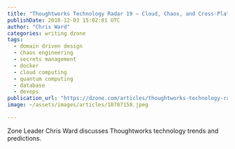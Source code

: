 ```yaml
---
title: "Thoughtworks Technology Radar 19 — Cloud, Chaos, and Cross-Platform"
publishDate: 2018-12-03 15:02:01 UTC
author: "Chris Ward"
categories: writing dzone
tags:
  - domain driven design
  - chaos engineering
  - secrets management
  - docker
  - cloud computing
  - quantum computing
  - database
  - devops
publication_url: "https://dzone.com/articles/thoughtworks-technology-radar-19-cloud-chaos-and-c"
image: ~/assets/images/articles/10787158.jpeg

---
```

Zone Leader Chris Ward discusses Thoughtworks technology trends and predictions.

